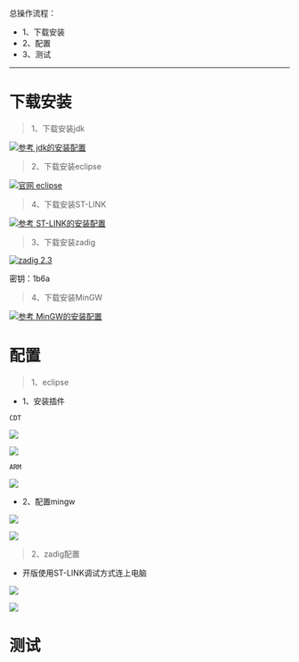 总操作流程：
- 1、下载安装
- 2、配置
- 3、测试

***

# 下载安装

> 1、下载安装jdk

[![](https://img.shields.io/badge/参考-jdk的安装配置-yellow.svg "参考 jdk的安装配置")](https://github.com/OurNotes/CCN/blob/master/6.%E5%90%8E%E5%8F%B0/1.java/1.java%E4%B9%8B%E5%BC%80%E5%8F%91%E5%B7%A5%E5%85%B7/1.JDK/1-JDK%E4%B9%8B%E4%B8%8B%E8%BD%BD%E4%B8%8E%E9%85%8D%E7%BD%AE.md)

> 2、下载安装eclipse

[![](https://img.shields.io/badge/官网-eclipse-red.svg "官网 eclipse")](https://wiki.eclipse.org/Eclipse/Installation)

>4、下载安装ST-LINK

[![](https://img.shields.io/badge/参考-ST--LINK的安装配置-yellow.svg "参考 ST-LINK的安装配置")](https://github.com/OurNotes/CCN/blob/master/3.%E5%B5%8C%E5%85%A5%E5%BC%8F/3.STM32-M4/1.STM32-M4%E4%B9%8B%E5%BC%80%E5%8F%91%E5%B7%A5%E5%85%B7/3-ST-LINK.md)

> 3、下载安装zadig

[![](https://img.shields.io/badge/zadig-2.3-green.svg "zadig 2.3")](https://pan.baidu.com/s/1NfiAHimlfIchbWI9n5x3XQ)

密钥：1b6a

> 4、下载安装MinGW

[![](https://img.shields.io/badge/参考-MinGW的安装配置-yellow.svg "参考 MinGW的安装配置")](https://github.com/OurNotes/CCN/blob/master/6.%E5%90%8E%E5%8F%B0/2.C%E8%AF%AD%E6%B3%95/1.C%E8%AF%AD%E8%A8%80%E4%B9%8B%E5%BC%80%E5%8F%91%E5%B7%A5%E5%85%B7/1-MinGW.md)


# 配置

> 1、eclipse

- 1、安装插件

```
CDT
```

![](image/1-1.png)

![](image/1-2.png)

```
ARM
```

![](image/1-3.png)

- 2、配置mingw

![](image/1-6.png)

![](image/1-7.png)


> 2、zadig配置

- 开版使用ST-LINK调试方式连上电脑

![](image/1-4.png)

![](image/1-5.png)





# 测试

